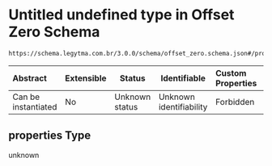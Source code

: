 # Untitled undefined type in Offset Zero Schema

```txt
https://schema.legytma.com.br/3.0.0/schema/offset_zero.schema.json#/properties
```




| Abstract            | Extensible | Status         | Identifiable            | Custom Properties | Additional Properties | Access Restrictions | Defined In                                                                            |
| :------------------ | ---------- | -------------- | ----------------------- | :---------------- | --------------------- | ------------------- | ------------------------------------------------------------------------------------- |
| Can be instantiated | No         | Unknown status | Unknown identifiability | Forbidden         | Allowed               | none                | [offset_zero.schema.json\*](../schema/offset_zero.schema.json) |

## properties Type

unknown

